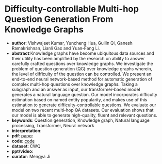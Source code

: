 # Difficulty-controllable Multi-hop Question Generation From Knowledge Graphs
- **author**: Vishwajeet Kumar, Yuncheng Hua, Guilin Qi, Ganesh Ramakrishnan, Lianli Gao and Yuan-Fang Li.
- **abstract**:Knowledge graphs have become ubiquitous data sources and their utility has been amplified by the research on ability to answer carefully crafted questions over knowledge graphs. We investigate the problem of question generation (QG) over knowledge graphs wherein, the level of difficulty of the question can be controlled. We present an end-to-end neural network-based method for automatic generation of complex multi-hop questions over knowledge graphs. Taking a subgraph and an answer as input, our transformer-based model generates a natural language question. Our model incorporates difficulty estimation based on named entity popularity, and makes use of this estimation to generate difficulty-controllable questions. We evaluate our model on two recent multi-hop QA datasets. Our evaluation shows that our model is able to generate high-quality, fluent and relevant questions.
- **keywords**:  Question generation, Knowledge graph, Natural language processing, Transformer, Neural network 
- **interpretation**: []()
- **pdf**: [paper](https://link.springer.com/chapter/10.1007%2F978-3-030-30793-6_22)
- **code**: [code](https://github.com/liyuanfang/mhqg)
- **dataset**:  CWQ
- **ppt/video**:
- **curator**: Mengya Ji
